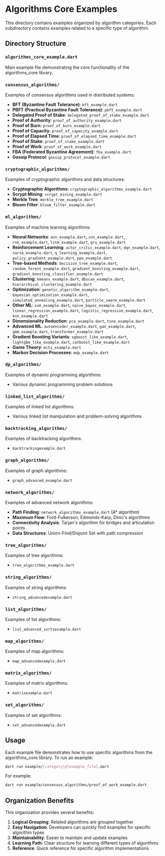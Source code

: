 # Algorithms Core Examples

This directory contains examples organized by algorithm categories. Each subdirectory contains examples related to a specific type of algorithm.

## Directory Structure

### `algorithms_core_example.dart`
Main example file demonstrating the core functionality of the algorithms_core library.

### `consensus_algorithms/`
Examples of consensus algorithms used in distributed systems:
- **BFT (Byzantine Fault Tolerance)**: `bft_example.dart`
- **PBFT (Practical Byzantine Fault Tolerance)**: `pbft_example.dart`
- **Delegated Proof of Stake**: `delegated_proof_of_stake_example.dart`
- **Proof of Authority**: `proof_of_authority_example.dart`
- **Proof of Burn**: `proof_of_burn_example.dart`
- **Proof of Capacity**: `proof_of_capacity_example.dart`
- **Proof of Elapsed Time**: `proof_of_elapsed_time_example.dart`
- **Proof of Stake**: `proof_of_stake_example.dart`
- **Proof of Work**: `proof_of_work_example.dart`
- **FBA (Federated Byzantine Agreement)**: `fba_example.dart`
- **Gossip Protocol**: `gossip_protocol_example.dart`

### `cryptographic_algorithms/`
Examples of cryptographic algorithms and data structures:
- **Cryptographic Algorithms**: `cryptographic_algorithms_example.dart`
- **Scrypt Mining**: `scrypt_mining_example.dart`
- **Merkle Tree**: `merkle_tree_example.dart`
- **Bloom Filter**: `bloom_filter_example.dart`

### `ml_algorithms/`
Examples of machine learning algorithms:
- **Neural Networks**: `ann_example.dart`, `cnn_example.dart`, `rnn_example.dart`, `lstm_example.dart`, `gru_example.dart`
- **Reinforcement Learning**: `actor_critic_example.dart`, `dqn_example.dart`, `sarsa_example.dart`, `q_learning_example.dart`, `policy_gradient_example.dart`, `ppo_example.dart`
- **Tree-based Methods**: `decision_tree_example.dart`, `random_forest_example.dart`, `gradient_boosting_example.dart`, `gradient_boosting_classifier_example.dart`
- **Clustering**: `kmeans_example.dart`, `dbscan_example.dart`, `hierarchical_clustering_example.dart`
- **Optimization**: `genetic_algorithm_example.dart`, `bayesian_optimization_example.dart`, `simulated_annealing_example.dart`, `particle_swarm_example.dart`
- **Other ML**: `svm_example.dart`, `naive_bayes_example.dart`, `linear_regression_example.dart`, `logistic_regression_example.dart`, `knn_example.dart`
- **Dimensionality Reduction**: `pca_example.dart`, `tsne_example.dart`
- **Advanced ML**: `autoencoder_example.dart`, `gan_example.dart`, `gmm_example.dart`, `transformer_example.dart`
- **Gradient Boosting Variants**: `xgboost_like_example.dart`, `lightgbm_like_example.dart`, `catboost_like_example.dart`
- **Game Theory**: `mcts_example.dart`
- **Markov Decision Processes**: `mdp_example.dart`

### `dp_algorithms/`
Examples of dynamic programming algorithms:
- Various dynamic programming problem solutions

### `linked_list_algorithms/`
Examples of linked list algorithms:
- Various linked list manipulation and problem-solving algorithms

### `backtracking_algorithms/`
Examples of backtracking algorithms:
- `backtrackingexample.dart`

### `graph_algorithms/`
Examples of graph algorithms:
- `graph_advanced_example.dart`

### `network_algorithms/`
Examples of advanced network algorithms:
- **Path Finding**: `network_algorithms_example.dart` (A* algorithm)
- **Maximum Flow**: Ford-Fulkerson, Edmonds-Karp, Dinic's algorithms
- **Connectivity Analysis**: Tarjan's algorithm for bridges and articulation points
- **Data Structures**: Union-Find/Disjoint Set with path compression

### `tree_algorithms/`
Examples of tree algorithms:
- `tree_algorithms_example.dart`

### `string_algorithms/`
Examples of string algorithms:
- `string_advancedexample.dart`

### `list_algorithms/`
Examples of list algorithms:
- `list_advanced_sortsexample.dart`

### `map_algorithms/`
Examples of map algorithms:
- `map_advancedexample.dart`

### `matrix_algorithms/`
Examples of matrix algorithms:
- `matrixexample.dart`

### `set_algorithms/`
Examples of set algorithms:
- `set_advancedexample.dart`

## Usage

Each example file demonstrates how to use specific algorithms from the algorithms_core library. To run an example:

```bash
dart run example/[category]/[example_file].dart
```

For example:
```bash
dart run example/consensus_algorithms/proof_of_work_example.dart
```

## Organization Benefits

This organization provides several benefits:
1. **Logical Grouping**: Related algorithms are grouped together
2. **Easy Navigation**: Developers can quickly find examples for specific algorithm types
3. **Maintainability**: Easier to maintain and update examples
4. **Learning Path**: Clear structure for learning different types of algorithms
5. **Reference**: Quick reference for specific algorithm implementations
